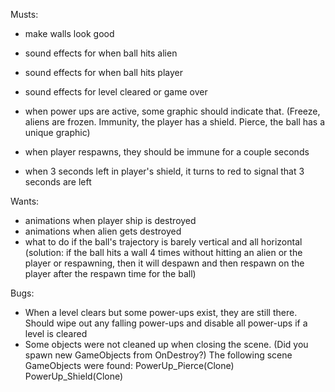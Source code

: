 Musts:

* make walls look good

* sound effects for when ball hits alien
* sound effects for when ball hits player
* sound effects for level cleared or game over
* when power ups are active, some graphic should indicate that. (Freeze, aliens are frozen. Immunity, the player has a shield. Pierce, the ball has a unique graphic)
* when player respawns, they should be immune for a couple seconds
* when 3 seconds left in player's shield, it turns to red to signal that 3 seconds are left


Wants:

* animations when player ship is destroyed
* animations when alien gets destroyed
* what to do if the ball's trajectory is barely vertical and all horizontal (solution: if the ball hits a wall 4 times without hitting an alien or the player or respawning, then it will despawn and then respawn on the player after the respawn time for the ball)



Bugs:
* When a level clears but some power-ups exist, they are still there. Should wipe out any falling power-ups and disable all power-ups if a level is cleared
* Some objects were not cleaned up when closing the scene. (Did you spawn new GameObjects from OnDestroy?) The following scene GameObjects were found: PowerUp_Pierce(Clone) PowerUp_Shield(Clone)
